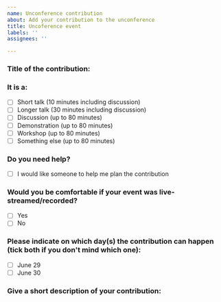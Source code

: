```yaml
---
name: Unconference contribution
about: Add your contribution to the unconference
title: Uncoference event
labels: ''
assignees: ''

---
```


### Title of the contribution:

### It is a:
- [ ] Short talk (10 minutes including discussion)
- [ ] Longer talk (30 minutes including discussion)
- [ ] Discussion (up to 80 minutes)
- [ ] Demonstration (up to 80 minutes)
- [ ] Workshop (up to 80 minutes)
- [ ] Something else (up to 80 minutes)

### Do you need help?
- [ ] I would like someone to help me plan the contribution

### Would you be comfortable if your event was live-streamed/recorded?
- [ ] Yes
- [ ] No

### Please indicate on which day(s) the contribution can happen (tick both if you don't mind which one):
- [ ] June 29
- [ ] June 30

### Give a short description of your contribution:
